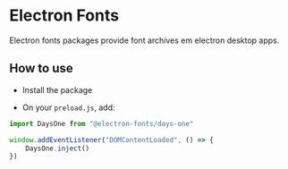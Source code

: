 # Electron Fonts

Electron fonts packages provide font archives em electron desktop apps.

## How to use

* Install the package

* On your `preload.js`, add:

```ts
import DaysOne from "@electron-fonts/days-one"

window.addEventListener("DOMContentLoaded", () => {
    DaysOne.inject()
})
```